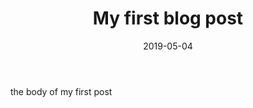 ---
path: "/blog/my-first-post"
date: "2019-05-04"
title: "My first blog post"
body: "the body of my first post"
---